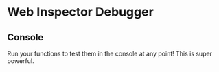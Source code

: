 # Web Inspector Debugger

## Console
Run your functions to test them in the console at any point!
This is super powerful.
